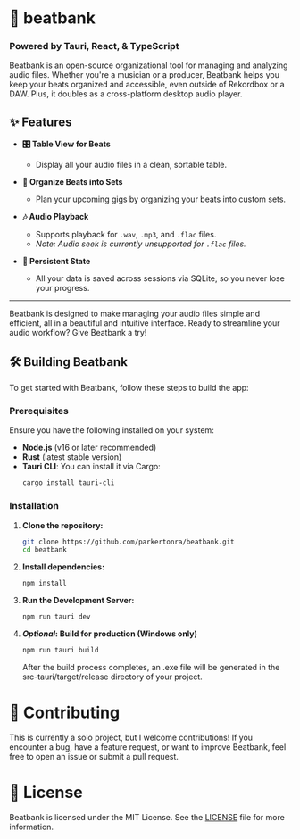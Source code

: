 # 🎵 beatbank 
### Powered by Tauri, React, & TypeScript 

Beatbank is an open-source organizational tool for managing and analyzing audio files. Whether you're a musician or a producer, Beatbank helps you keep your beats organized and accessible, even outside of Rekordbox or a DAW. Plus, it doubles as a cross-platform desktop audio player.

## ✨ Features

- **🎛️ Table View for Beats**
  - Display all your audio files in a clean, sortable table.

- **📁 Organize Beats into Sets**
  - Plan your upcoming gigs by organizing your beats into custom sets.

- **🎶 Audio Playback**
  - Supports playback for `.wav`, `.mp3`, and `.flac` files.
  - *Note: Audio seek is currently unsupported for `.flac` files.*

- **💾 Persistent State**
  - All your data is saved across sessions via SQLite, so you never lose your progress.

---

Beatbank is designed to make managing your audio files simple and efficient, all in a beautiful and intuitive interface. Ready to streamline your audio workflow? Give Beatbank a try!

## 🛠️ Building Beatbank

To get started with Beatbank, follow these steps to build the app:

### Prerequisites

Ensure you have the following installed on your system:
- **Node.js** (v16 or later recommended)
- **Rust** (latest stable version)
- **Tauri CLI**: You can install it via Cargo:
  ```bash
  cargo install tauri-cli

### Installation

1. **Clone the repository:**
   ```bash
   git clone https://github.com/parkertonra/beatbank.git
   cd beatbank

2. **Install dependencies:**
   ```bash
   npm install
   ```

3. **Run the Development Server:**
   ```bash
   npm run tauri dev
   ```
4. ***Optional*: Build for production (Windows only)**
   ```bash
   npm run tauri build
   ```
   After the build process completes, an .exe file will be generated in the src-tauri/target/release directory of your project.

# 🤝 Contributing
This is currently a solo project, but I welcome contributions! If you encounter a bug, have a feature request, or want to improve Beatbank, feel free to open an issue or submit a pull request.

# 📝 License
Beatbank is licensed under the MIT License. See the [LICENSE](LICENSE) file for more information.